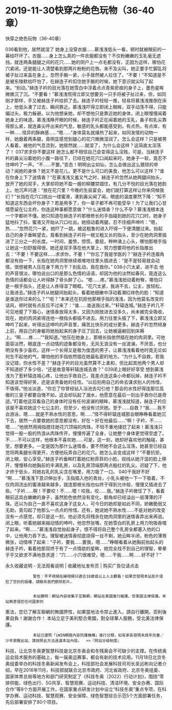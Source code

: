 # 2019-11-30快穿之绝色玩物（36-40章）



快穿之绝色玩物（36-40章）



 036看到他，居然就湿了   她身上没穿衣服……慕浅浅低头一看，顿时就被眼前的一幕给吓坏了。衣服……身上怎么真的一件衣服都没有？不仅粉嫩嫩的玉乳毫无遮挡，就连两条腿腿之间的花穴……她的阴户上一点毛都没有，正因为这样，哪怕花穴紧闭，还是能让人清楚看到那两片粉粉的花唇。来不及尖叫，她正要手忙脚乱将被子扯过来盖在身上，忽然手腕一紧，小手居然被人拉住了。“不要！”不知道是不是被东陵默给吓怕了，在赫连子衿扣住她手腕的时候，她下意识就尖叫了起来。“别动。”赫连子衿的目光落在她雪白中浮着点点青紫瘀痕的身子上，墨色星眸微微沉了沉。“不要看！”慕浅浅慌得立即又想要另一只手将被子扯过来，但，如同刚才那样，手又被赫连子衿给抓了去。赫连子衿轻轻一推，轻易将慕浅浅推倒在床上，他低头凑了过去，瞬间靠近。慕浅浅吓得立即闭上眼眸，双手动荡不得，只能偏过头，极力躲避。以为他想亲她，却不想他只是靠近她的身体，闭上眼慢慢闻着她身上的味道。慕浅浅睁开眼的时候，赫连子衿正在闻着她的玉乳，鼻子和乳尖靠得那么紧，就连鼻尖呼出来的气息，敏感的乳头都能感受到。有点热，有点痒，有一种……怪异的酥麻感……“嗯……”身体莫名就燥热了起来，如同发情的动物一样，她磨着两条腿，竟明显感觉到腿心的花穴微微湿润了。怎么会这样？只是被男人看着，被他的气息烫到，她居然就……就湿了，为什么会这样？这简直太淫荡了！ 037求求你不要这样   她怎么都不相信自己会变得这么淫贱，可是，当赫连子衿的鼻尖沿着她的小腹一路往下，已经在她花穴口闻起来时，她身子一软，竟忍不住呻吟了一声。“不……不要。”变态！明明出尘如仙，怎么会做出这么猥琐的举动？闻她的身体？她又不是花儿，更不是什么可口的美食，他怎么可以这样？“谁在你身上下了迷情香？”在慕浅浅又羞又气之时，赫连子衿忽然从她两腿间抬头，放开了她的双手，大掌却将她不盈一握的柳腰禁锢住，有几分不悦的目光落在她脸上。他沉声问道：“放在花穴里？今晚的生辰宴会，她们就打算这样让你来伺候我们？”长指在花穴口挑出一缕蜜液，凑到鼻尖闻了闻，眼底的温度骤然下降：“知不知道这东西会坏你身子？若是用多了，你一辈子都不再可能受孕！为了让我们心甘情愿留在公主府，你连这种事都愿意做？”什么迷情香？什么不孕？慕浅浅根本连一个字都听不懂。她只知道在赫连子衿那根修长的手指碰到她的花穴口时，她身子猛地抖了抖，蜜液又开始从穴口吐出。她扭动着两腿，忍不住细声呻吟：“嗯，热……”忽然花穴一紧，她吓了一跳，被这粗鲁的进入吓得一下便清醒过来。抬起自己的身子垂眸望去，竟看到赫连子衿将一根又粗又长的指头，至少在她肉洞里插进了三分之一的长度。一时间，羞愤，惊慌，委屈，种种涌上心头，哪怕那根手指让她这一刻舒服得很，她还是双手落在他大掌上，努力想要将他的长指推出去：“不要！不要这样……求求你，不要！”“你忘了我是学医的？”赫连子衿连眉角都没有抬一下，长指在她肉洞里继续艰难地往里头插进去：“是不是轻易就会动情，很想被男人压在身下用力干？别乱动，我在救你。” 038小穴太紧，进不去   他的声音很淡，哪怕说出口的是那么色情的话语，却因为他的淡然如春风，竟连这么色情的话都会让人听得酥了骨头醉了心。“嗯……疼。”慕浅浅扭动着粉臀，哪怕只是一根手指头，还是让人疼得湿了眼眶。“花穴太紧，我进不去，公主，放轻松，让我进去。”赫连子衿从她腿间抬起头，看着她细嫩中浮动着潮红绯色的脸：“知道是谁送你过来的么？”“呃？”本来还在抗拒他那根手指的浅浅，因为他莫名改变的话风，顿时就有点反应不过来了：“谁……谁送我过来。”“轩辕连城。”赫连子衿几不可见地蹙了下眉心，迷情香放得太多，又因为刚放进去没多久，尚未被完全吸收，现在，她的肉洞紧得连他一根指头都插不进去。用力往里头插了下，慕浅浅立即又呻吟了起来，听得出这呻吟的声音里，痛苦比快乐的成分更多。赫连子衿忽然倾身上前，用自己的身躯将她抬起来的身子压了回去，让她被逼躺回到床褥上。“啊……疼……”“我知道。”他压在她身上，那根长指依然插在她的肉洞里。可他面容淡然，眼底连一点动情的迹象都没有，无风无浪没有一丝波澜，不厌恶，也分明没有多少喜欢。这样一个长得又是极为俊逸的男子，让慕浅浅看着他时竟无论如何生不起他的气，哪怕他的手指依然插在她最私密的地方。“为什么不自救，若我没记错，你水性不差？”赫连子衿的目光虽然算不上柔和，但比起其他两个男人却不知道好了多少倍，“还是故意等轩辕连城去救？”	 039闭上眼好好享受   想到慕浅浅为了惹轩辕连城心疼，让他出手救自己，竟差点连这条小命都玩掉，赫连子衿不知道该觉得好笑，还是该责备她的任性。“以后别用自己的命去谋求别人的怜惜，不值得。”他淡淡道，“你忘了你曾经钻入浴池去勾引他？那会的水性好得连那位高傲的三皇子都要自愧不如，这会却玩起了溺水，他愿意在最后一刻出手救你已是奇迹。”盯着他这双看自己的身体时没有任何波澜的眼眸，慕浅浅就知道，赫连子衿应该是不喜欢她这个七公主的，但至少，他没有讨厌她。至于……自救？“我……我不会游泳，嗯……就是不熟水性的意思，啊……”怪不得轩辕连城那会眼睁睁看着她沉下去，居然一点要救她的意思都没有，好在丶好在他最后……“啊！子衿，不……嗯……”他居然用拇指摁住她花穴顶端的肉珠，不轻不重地揉捻了起来！慕浅浅只觉得一股一股的热浪从肉珠传开，慢慢传遍了全身，让她整个身体更觉得空虚了。不……不可以这样，他根本不喜欢她……可是，这一刻，她却好喜欢他的触碰，甚至，想要更多。一定是因为那什么迷情香，要不然她不会这么淫荡，她甚至已经自觉将两条腿长得更开，方便他玩弄自己的花穴。她怎么会变成这样？“不要抗拒，闭上眼，安心享受。”赫连子衿垂眸盯着她红粉菲菲的小脸，视线从她汗湿的脸上移开，慢慢移向她胸前的丰满乳房，以及乳房顶端那两点殷红的乳尖。迟疑了下，他才终于低头，将她右乳的乳尖含在嘴里，用力吸了一口。 040干我好不好   “啊……”慕浅浅下意识伸出手，玉指插入他的青丝，小乳头被他一下一下吸着，不仅肉洞流出的蜜液越来越多，就连那根长指也似终于得到允许般，慢慢又插进去了些。“子衿……啊！不要咬！不……嗯！咬我，咬……我。”赫连子衿微怔了下，看着眼前这具白嫩嫩的身子，虽然脸色依然没有变化，额角却已经溢出一层薄薄的汗珠。还以为自己一直不喜欢这身子这女人，可今日的她却是如此不同，娇嫩脆弱又无助，竟勾起了他那么一点点的怜惜。还有，她说她不熟水性……不是对她的改变没有一点感觉，却只是这一刻，他必须先将残余在她肉洞里的迷情香弄出来再说。闭上眼，听着她越来越动情的呻吟，他忽然张嘴，在她雪白的乳房上用力吮吸吞噬了起来。“啊……”慕浅浅自觉抬起身子，恨不得将自己整个乳房全都塞入他的口中，让他用力吞下去。理智被迷情香彻底烧得一丝不剩，她云眸半闭，粉色的薄唇微张，动情唤了起来：“子衿，要我……要我，嗯……”睁眼看着从她胸前抬起头的赫连子衿，看着他那双终于有了一点情欲的星眸，她完全找不到自己的理智，晕晕乎乎又欲求不满地恳求道：“穴……小穴很难受，嗯……干我……啊……好不好？”
            







永久收藏说明 - 无法观看说明 | 收藏地址发布页 | 购买广告位请点击


                警告：芊芊視頻在線視頻只適合18歲或以上人士觀看！如果您發現本站影片侵犯了您的的版權，請聯系我們删除影片。
            

                本站聲明：網站內容收集于互聯網，網站在美國進行維護，受美國法律保護。本站無意侵犯任何國家的
憲法，您已了解互聯網的無國界性，如果當地法令禁止進入，請自行離開。否則後果自負！謝謝合作！
本站立足于美利堅合衆國，對全球華人服務，受北美法律保護。
            

                本站已遵照「iWIN網路內容防護機構」進行分類，如有家長發現未成年兒童／少年瀏覽此站、請按照此方法過濾本站內容。  >>『网站分级制度』




科技，让北京冬奥更智慧科技是北京冬奥会和冬残奥会不可缺少的支撑。在传统奥运会技术服务的基础上，每一届奥运赛事，都会有新的技术应用。11月18日北京冬奥组委举办的科技冬奥新闻发布会上，科技部社会发展科技司司长吴远彬向记者介绍，早在2016年11月，科技部就联合北京市政府、河北省政府、北京冬奥组委、国家体育总局等地方和部门研究制定了《科技冬奥（2022）行动计划》，围绕“零排供能、绿色出行、5G共享、智慧观赛、运动科技、清洁环境、安全办赛、国际合作”等8个方面开展工作，在国家重点研发计划中设立“科技冬奥”重点专项，在科学办赛、运动科技、智慧观赛、安全保障、绿色智慧综合示范5个方面部署任务，先后部署安排了80个项目。


